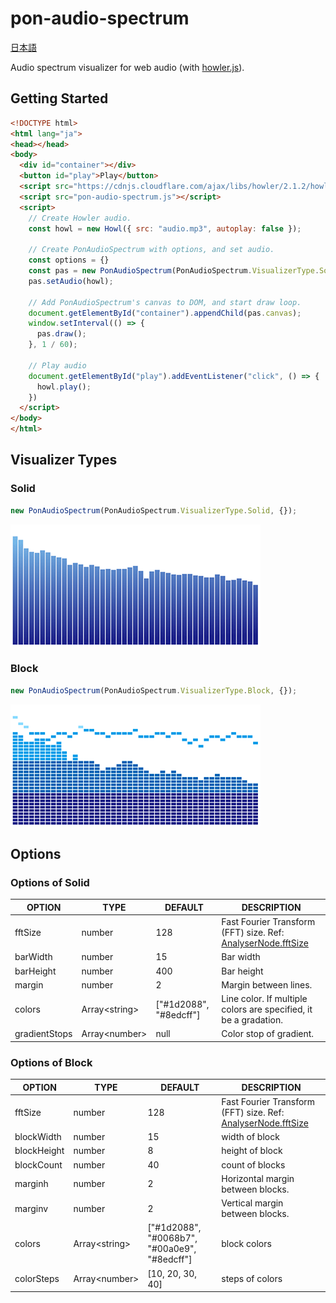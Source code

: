 # pon-audio-spectrum
[日本語](./README.md)

Audio spectrum visualizer for web audio (with [howler.js](https://howlerjs.com/)).

## Getting Started

```html
<!DOCTYPE html>
<html lang="ja">
<head></head>
<body>
  <div id="container"></div>
  <button id="play">Play</button>
  <script src="https://cdnjs.cloudflare.com/ajax/libs/howler/2.1.2/howler.js"></script>
  <script src="pon-audio-spectrum.js"></script>
  <script>
    // Create Howler audio.
    const howl = new Howl({ src: "audio.mp3", autoplay: false });

    // Create PonAudioSpectrum with options, and set audio.
    const options = {}
    const pas = new PonAudioSpectrum(PonAudioSpectrum.VisualizerType.Solid, options);
    pas.setAudio(howl);

    // Add PonAudioSpectrum's canvas to DOM, and start draw loop.
    document.getElementById("container").appendChild(pas.canvas);
    window.setInterval(() => {
      pas.draw();
    }, 1 / 60);

    // Play audio
    document.getElementById("play").addEventListener("click", () => {
      howl.play();
    })
  </script>
</body>
</html>
```

## Visualizer Types

### Solid

```javascript
new PonAudioSpectrum(PonAudioSpectrum.VisualizerType.Solid, {});
```

![Type solid](images/type-solid.png)

### Block

```javascript
new PonAudioSpectrum(PonAudioSpectrum.VisualizerType.Block, {});
```

![Type block](images/type-block.png)

## Options

### Options of Solid

| OPTION | TYPE | DEFAULT | DESCRIPTION |
|--------|------|---------|-------------|
| fftSize       | number | 128 | Fast Fourier Transform (FFT) size. Ref: [AnalyserNode.fftSize](https://developer.mozilla.org/en-US/docs/Web/API/AnalyserNode/fftSize) |
| barWidth      | number | 15 | Bar width |
| barHeight     | number | 400 | Bar height |
| margin        | number | 2 | Margin between lines. |
| colors        | Array\<string\>| ["#1d2088", "#8edcff"] | Line color. If multiple colors are specified, it be a gradation. |
| gradientStops | Array\<number\> | null | Color stop of gradient. |

### Options of Block

| OPTION | TYPE | DEFAULT | DESCRIPTION |
|--------|------|---------|-------------|
| fftSize     | number | 128 | Fast Fourier Transform (FFT) size. Ref: [AnalyserNode.fftSize](https://developer.mozilla.org/en-US/docs/Web/API/AnalyserNode/fftSize) |
| blockWidth  | number | 15 | width of block |
| blockHeight | number | 8  | height of block |
| blockCount  | number | 40 | count of blocks |
| marginh     | number | 2  | Horizontal margin between blocks. |
| marginv     | number | 2  | Vertical margin between blocks. |
| colors      | Array\<string\> | ["#1d2088", "#0068b7", "#00a0e9", "#8edcff"] | block colors |
| colorSteps  | Array\<number\> | [10, 20, 30, 40] | steps of colors |
